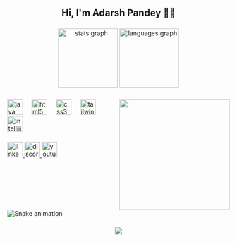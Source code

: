 <h2 align="center">Hi, I'm Adarsh Pandey 👋🏼</h2>

###

<div align="center">
  <img src="https://github-readme-stats.vercel.app/api?username=adarshpandey18&hide_title=false&hide_rank=true&show_icons=true&include_all_commits=true&count_private=true&disable_animations=false&theme=dark&locale=en&hide_border=true&custom_title=GitHub%20Stats" height="135" alt="stats graph"  />
  <img src="https://github-readme-stats.vercel.app/api/top-langs?username=adarshpandey18&locale=en&hide_title=false&layout=compact&card_width=320&langs_count=8&theme=dark&hide_border=true" height="135" alt="languages graph"  />
</div>

###

<img align="right" height="250" src="https://i.pinimg.com/564x/2d/73/8d/2d738d27be77073dd518b7e5a61d1216.jpg"  />

###

<div align="left">
  <img src="https://skillicons.dev/icons?i=java" height="35" alt="java logo"  />
  <img width="12" />
  <img src="https://skillicons.dev/icons?i=html" height="35" alt="html5 logo"  />
  <img width="12" />
  <img src="https://skillicons.dev/icons?i=css" height="35" alt="css3 logo"  />
  <img width="12" />
  <img src="https://skillicons.dev/icons?i=tailwind" height="35" alt="tailwindcss logo"  />
  <img width="12" />
  <img src="https://skillicons.dev/icons?i=idea" height="35" alt="intellijidea logo"  />
</div>

###

<div align="left">
  <a href="https://www.linkedin.com/in/adarshpandey18/" target="_blank">
    <img src="https://img.shields.io/static/v1?message=LinkedIn&logo=linkedin&label=&color=0077B5&logoColor=white&labelColor=&style=for-the-badge" height="35" alt="linkedin logo"  />
  </a>
  <a href="adarsh.69" target="_blank">
    <img src="https://img.shields.io/static/v1?message=Discord&logo=discord&label=&color=7289DA&logoColor=white&labelColor=&style=for-the-badge" height="35" alt="discord logo"  />
  </a>
  <a href="https://www.youtube.com/watch?v=xvFZjo5PgG0&ab_channel=Duran" target="_blank">
    <img src="https://img.shields.io/static/v1?message=Youtube&logo=youtube&label=&color=FF0000&logoColor=white&labelColor=&style=for-the-badge" height="35" alt="youtube logo"  />
  </a>
</div>

###

<br clear="both">

<img src="https://raw.githubusercontent.com/adarshpandey18/adarshpandey18/output/snake.svg" alt="Snake animation" />

###

<div align="center">
  <img src="https://profile-counter.glitch.me/adarshpandey18/count.svg?"  />
</div>

###
